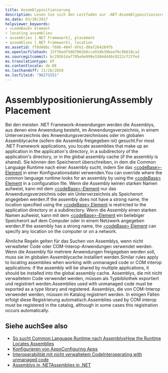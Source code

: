 ```yaml
---
title: Assemblypositionierung
description: Lesen Sie sich den Leitfaden zur .NET-Assemblypositionierung innerhalb von Verzeichnissen durch (z. B. im globalen Assemblycache oder im Verzeichnis oder Unterverzeichnis der Anwendung).
ms.date: 03/30/2017
helpviewer_keywords:
- <codeBase> element
- locating assemblies
- assemblies [.NET Framework], placement
- assemblies [.NET Framework], location
ms.assetid: ff8d48bc-f606-484f-9fe1-d0af264269fb
ms.openlocfilehash: 15ff6edf5887062b0cce918b39beef6c9b618ca2
ms.sourcegitcommit: bc293b14af795e0e999e3304dd40c0222cf2ffe4
ms.translationtype: HT
ms.contentlocale: de-DE
ms.lasthandoff: 11/26/2020
ms.locfileid: "96271551"
---
```

# <a name="assembly-placement"></a><span data-ttu-id="12892-103">Assemblypositionierung</span><span class="sxs-lookup"><span data-stu-id="12892-103">Assembly Placement</span></span>

<span data-ttu-id="12892-104">Bei den meisten .NET Framework-Anwendungen werden die Assemblys, aus denen eine Anwendung besteht, im Anwendungsverzeichnis, in einem Unterverzeichnis des Anwendungsverzeichnisses oder im globalen Assemblycache (sofern die Assembly freigegeben ist) gesucht.</span><span class="sxs-lookup"><span data-stu-id="12892-104">For most .NET Framework applications, you locate assemblies that make up an application in the application's directory, in a subdirectory of the application's directory, or in the global assembly cache (if the assembly is shared).</span></span> <span data-ttu-id="12892-105">Sie können den Speicherort überschreiben, in dem die Common Language Runtime nach einer Assembly sucht, indem Sie das [\<codeBase>-Element](../configure-apps/file-schema/runtime/codebase-element.md) in einer Konfigurationsdatei verwenden.</span><span class="sxs-lookup"><span data-stu-id="12892-105">You can override where the common language runtime looks for an assembly by using the [\<codeBase> Element](../configure-apps/file-schema/runtime/codebase-element.md) in a configuration file.</span></span> <span data-ttu-id="12892-106">Wenn die Assembly keinen starken Namen aufweist, kann mit dem [\<codeBase>-Element](../configure-apps/file-schema/runtime/codebase-element.md) nur das Anwendungsverzeichnis oder ein Unterverzeichnis als Speicherort angegeben werden.</span><span class="sxs-lookup"><span data-stu-id="12892-106">If the assembly does not have a strong name, the location specified using the [\<codeBase> Element](../configure-apps/file-schema/runtime/codebase-element.md) is restricted to the application directory or a subdirectory.</span></span> <span data-ttu-id="12892-107">Wenn die Assembly einen starken Namen aufweist, kann mit dem [\<codeBase>-Element](../configure-apps/file-schema/runtime/codebase-element.md) ein beliebiger Speicherort auf dem Computer oder in einem Netzwerk angegeben werden.</span><span class="sxs-lookup"><span data-stu-id="12892-107">If the assembly has a strong name, the [\<codeBase> Element](../configure-apps/file-schema/runtime/codebase-element.md) can specify any location on the computer or on a network.</span></span>  
  
 <span data-ttu-id="12892-108">Ähnliche Regeln gelten für das Suchen von Assemblys, wenn nicht verwalteter Code oder COM-Interop-Anwendungen verwendet werden. Wenn die Assembly für mehrere Anwendungen freigegeben werden soll, muss sie im globalen Assemblycache installiert werden.</span><span class="sxs-lookup"><span data-stu-id="12892-108">Similar rules apply to locating assemblies when working with unmanaged code or COM interop applications: if the assembly will be shared by multiple applications, it should be installed into the global assembly cache.</span></span> <span data-ttu-id="12892-109">Assemblys, die mit nicht verwaltetem Code verwendet werden, müssen als Typbibliothek exportiert und registriert werden.</span><span class="sxs-lookup"><span data-stu-id="12892-109">Assemblies used with unmanaged code must be exported as a type library and registered.</span></span> <span data-ttu-id="12892-110">Assemblys, die von COM-Interop verwendet werden, müssen im Katalog registriert werden. In einigen Fällen erfolgt diese Registrierung automatisch.</span><span class="sxs-lookup"><span data-stu-id="12892-110">Assemblies used by COM interop must be registered in the catalog, although in some cases this registration occurs automatically.</span></span>  
  
## <a name="see-also"></a><span data-ttu-id="12892-111">Siehe auch</span><span class="sxs-lookup"><span data-stu-id="12892-111">See also</span></span>

- [<span data-ttu-id="12892-112">So sucht Common Language Runtime nach Assemblys</span><span class="sxs-lookup"><span data-stu-id="12892-112">How the Runtime Locates Assemblies</span></span>](../deployment/how-the-runtime-locates-assemblies.md)
- [<span data-ttu-id="12892-113">Konfigurieren von Apps</span><span class="sxs-lookup"><span data-stu-id="12892-113">Configuring Apps</span></span>](../configure-apps/index.md)
- [<span data-ttu-id="12892-114">Interoperabilität mit nicht verwaltetem Code</span><span class="sxs-lookup"><span data-stu-id="12892-114">Interoperating with unmanaged code</span></span>](../interop/index.md)
- [<span data-ttu-id="12892-115">Assemblys in .NET</span><span class="sxs-lookup"><span data-stu-id="12892-115">Assemblies in .NET</span></span>](index.md)
